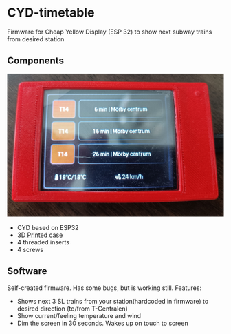 # CYD-timetable
Firmware for Cheap Yellow Display (ESP 32) to show next subway trains from desired station

## Components

![CYD with loaded app](/img/cyd-live.jpg)

- CYD based on ESP32
- [3D Printed case](https://www.printables.com/model/685845-enclosure-for-sunton-esp32-2432s028r-cheap-yellow-)
- 4 threaded inserts
- 4 screws

## Software

Self-created firmware. Has some bugs, but is working still. Features:

- Shows next 3 SL trains from your station(hardcoded in firmware) to desired direction (to/from T-Centralen)
- Show current/feeling temperature and wind
- Dim the screen in 30 seconds. Wakes up on touch to screen
